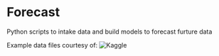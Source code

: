 # Forecast

Python scripts to intake data and build models to forecast furture data

Example data files courtesy of: ![Kaggle](https://www.kaggle.com/datasets/shibumohapatra/forecasting-green-energy)